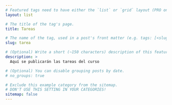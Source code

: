 ```yaml
---
# Featured tags need to have either the `list` or `grid` layout (PRO only).
layout: list

# The title of the tag's page.
title: Tareas

# The name of the tag, used in a post's front matter (e.g. tags: [<slug>]).
slug: tarea

# (Optional) Write a short (~150 characters) description of this featured tag.
description: >
  Aquí se publicarán las tareas del curso

# (Optional) You can disable grouping posts by date.
# no_groups: true

# Exclude this example category from the sitemap.
# DON'T USE THIS SETTING IN YOUR CATEGORIES!
sitemap: false
---
```

